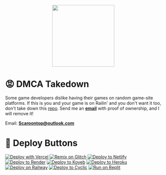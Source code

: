<p align="center"><img style="height: 200px;" src="https://railingames.github.io/Assests/Imgs/Logo.png"></p>

# 😡 DMCA Takedown
Some game developers dislike having their games on random game-site platforms. If this is you and your game is on Railin' and you don't want it too, don't take down this [repo](https://github.com/LMmath/files). Send me an [**email**](mailto:scaroontop@outlook.com) with proof of ownership, and I will remove it!

Email: [**Scaroontop@outlook.com**](mailto:Scaroontop@outlook.com)

# 🎁 Deploy Buttons

[![Deploy with Vercel](https://binbashbanana.github.io/deploy-buttons/buttons/remade/vercel.svg)](https://vercel.com/new/clone?repository-url=https://github.com/LMmath/files)
[![Remix on Glitch](https://binbashbanana.github.io/deploy-buttons/buttons/remade/glitch.svg)](https://glitch.com/edit/#!/import/github/RailinGames/files)
[![Deploy to Netlify](https://binbashbanana.github.io/deploy-buttons/buttons/remade/netlify.svg)](https://app.netlify.com/start/deploy?repository=https://github.com/LMmath/files)
[![Deploy to Render](https://binbashbanana.github.io/deploy-buttons/buttons/remade/render.svg)](https://render.com/deploy?repo=https://github.com/LMmath/files)
[![Deploy to Koyeb](https://binbashbanana.github.io/deploy-buttons/buttons/remade/koyeb.svg)](https://app.koyeb.com/deploy?type=git&repository=https://github.com/LMmath/files)
[![Deploy to Heroku](https://binbashbanana.github.io/deploy-buttons/buttons/remade/heroku.svg)](https://heroku.com/deploy/?template=https://github.com/LMmath/files)
[![Deploy on Railway](https://binbashbanana.github.io/deploy-buttons/buttons/remade/railway.svg)](https://railway.app/new/template?template=https://github.com/LMmath/files)
[![Deploy to Cyclic](https://binbashbanana.github.io/deploy-buttons/buttons/remade/cyclic.svg)](https://app.cyclic.sh/api/app/deploy/RailinGames/files)
[![Run on Replit](https://binbashbanana.github.io/deploy-buttons/buttons/remade/replit.svg)](https://replit.com/github/RailinGames/files)
